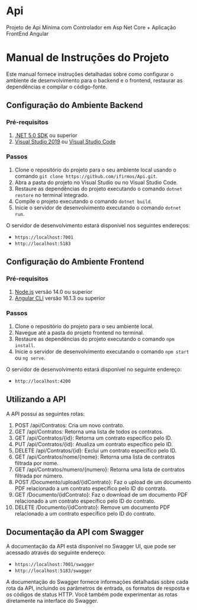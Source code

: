 # Api
Projeto de Api Mínima com Controlador em Asp Net Core + Aplicação FrontEnd Angular

# Manual de Instruções do Projeto

Este manual fornece instruções detalhadas sobre como configurar o ambiente de desenvolvimento para o backend e o frontend, restaurar as dependências e compilar o código-fonte.

## Configuração do Ambiente Backend

### Pré-requisitos

1. [.NET 5.0 SDK](https://dotnet.microsoft.com/download) ou superior
2. [Visual Studio 2019](https://visualstudio.microsoft.com/vs/) ou [Visual Studio Code](https://code.visualstudio.com/)

### Passos

1. Clone o repositório do projeto para o seu ambiente local usando o comando `git clone https://github.com/ifirmos/Api.git`.
2. Abra a pasta do projeto no Visual Studio ou no Visual Studio Code.
3. Restaure as dependências do projeto executando o comando `dotnet restore` no terminal integrado.
4. Compile o projeto executando o comando `dotnet build`.
5. Inicie o servidor de desenvolvimento executando o comando `dotnet run`.

O servidor de desenvolvimento estará disponível nos seguintes endereços:

- `https://localhost:7001`
- `http://localhost:5183`

## Configuração do Ambiente Frontend

### Pré-requisitos

1. [Node.js](https://nodejs.org/en/download/) versão 14.0 ou superior
2. [Angular CLI](https://cli.angular.io/) versão 16.1.3 ou superior

### Passos

1. Clone o repositório do projeto para o seu ambiente local.
2. Navegue até a pasta do projeto frontend no terminal.
3. Restaure as dependências do projeto executando o comando `npm install`.
4. Inicie o servidor de desenvolvimento executando o comando `npm start` ou `ng serve`.

O servidor de desenvolvimento estará disponível no seguinte endereço:

- `http://localhost:4200`

## Utilizando a API

A API possui as seguintes rotas:

1.	POST /api/Contratos: Cria um novo contrato.
2.	GET /api/Contratos: Retorna uma lista de todos os contratos.
3.	GET /api/Contratos/{id}: Retorna um contrato específico pelo ID.
4.	PUT /api/Contratos/{id}: Atualiza um contrato específico pelo ID.
5.	DELETE /api/Contratos/{id}: Exclui um contrato específico pelo ID.
6.	GET /api/Contratos/nome/{nome}: Retorna uma lista de contratos filtrada por nome.
7.	GET /api/Contratos/numero/{numero}: Retorna uma lista de contratos filtrada por número.
8.	POST /Documento/upload/{idContrato}: Faz o upload de um documento PDF relacionado a um contrato específico pelo ID do contrato.
9.	GET /Documento/{idContrato}: Faz o download de um documento PDF relacionado a um contrato específico pelo ID do contrato.
10.	DELETE /Documento/{idContrato}: Remove um documento PDF relacionado a um contrato específico pelo ID do contrato.


## Documentação da API com Swagger

A documentação da API está disponível no Swagger UI, que pode ser acessado através do seguinte endereço:

- `https://localhost:7001/swagger`
- `http://localhost:5183/swagger`

A documentação do Swagger fornece informações detalhadas sobre cada rota da API, incluindo os parâmetros de entrada, os formatos de resposta e os códigos de status HTTP. Você também pode experimentar as rotas diretamente na interface do Swagger.
